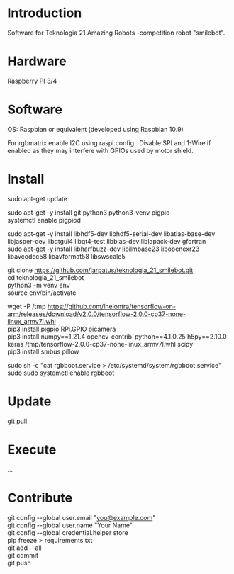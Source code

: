 # Introduction
Software for Teknologia 21 Amazing Robots -competition robot "smilebot".

# Hardware
Raspberry PI 3/4

# Software
OS: Raspbian or equivalent (developed using Raspbian 10.9)

For rgbmatrix enable I2C using raspi.config . Disable SPI and 1-Wire if enabled as they may interfere with GPIOs used by motor shield. 

# Install 
sudo apt-get update

sudo apt-get -y install git python3 python3-venv pigpio \
systemctl enable pigpiod

sudo apt-get -y install libhdf5-dev libhdf5-serial-dev libatlas-base-dev libjasper-dev libqtgui4 libqt4-test libblas-dev liblapack-dev gfortran \
sudo apt-get -y install libharfbuzz-dev libilmbase23 libopenexr23 libavcodec58 libavformat58 libswscale5

git clone https://github.com/jarpatus/teknologia_21_smilebot.git \
cd teknologia_21_smilebot \
python3 -m venv env \
source env/bin/activate

wget -P /tmp https://github.com/lhelontra/tensorflow-on-arm/releases/download/v2.0.0/tensorflow-2.0.0-cp37-none-linux_armv7l.whl \
pip3 install pigpio RPi.GPIO picamera \
pip3 install numpy==1.21.4 opencv-contrib-python==4.1.0.25 h5py==2.10.0 keras /tmp/tensorflow-2.0.0-cp37-none-linux_armv7l.whl scipy \
pip3 install smbus pillow

sudo sh -c "cat rgbboot.service > /etc/systemd/system/rgbboot.service" \
sudo sudo systemctl enable rgbboot

# Update 
git pull

# Execute
...

# Contribute
git config --global user.email "you@example.com" \
git config --global user.name "Your Name" \
git config --global credential.helper store \
pip freeze > requirements.txt \
git add --all \
git commit \
git push
